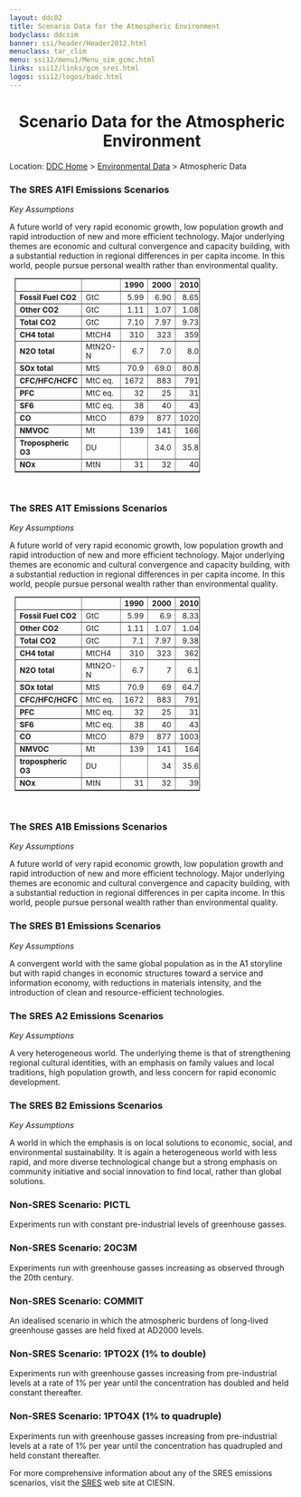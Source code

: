 ```yaml
---
layout: ddc02
title: Scenario Data for the Atmospheric Environment
bodyclass: ddcsim
banner: ssi/header/Header2012.html
menuclass: tar_clim
menu: ssi12/menu1/Menu_sim_gcmc.html
links: ssi12/links/gcm_sres.html
logos: ssi12/logos/badc.html
---
```

<div id="pagetitle">
 <h1 align="center">Scenario Data for the Atmospheric Environment</h1>
</div>

 <div id="breadcrumb1" align="left">
 Location: <a href="/index.html">DDC Home</a> > <a href="/observ/ddc_envdata.html">Environmental Data</a>
 > <span class="sr">Atmospheric Data</span>
 </div>

 <h3><b><a name="a1fi">The SRES A1FI Emissions Scenarios</a></b></h3>
 
 <p><em>Key Assumptions</em></p>
 
 <p>A future world of very rapid economic growth, low population growth and rapid introduction of new
 and more efficient technology. Major underlying themes are economic and cultural convergence and
 capacity building, with a substantial reduction in regional differences in per capita income. In
 this world, people pursue personal wealth rather than environmental quality.</p>
 
 <table style="position:relative;left:.7em;width:65%;font-size:95%;" border="1" cellpadding="2" cellspacing="0">
 <tr height=19>
 <td height=19>&nbsp;</td>
 <td>&nbsp;</td>
 <td align="center"><strong>1990</strong></td>
 <td align="center"><strong>2000</strong></td>
 <td align="center"><strong>2010</strong></td>
 <td align="center"><strong>2020</strong></td>
 <td align="center"><strong>2030</strong></td>
 <td align="center"><strong>2040</strong></td>
 <td align="center"><strong>2050</strong></td>
 <td align="center"><strong>2060</strong></td>
 <td align="center"><strong>2070</strong></td>
 <td align="center"><strong>2080</strong></td>
 <td align="center"><strong>2090</strong></td>
 <td align="center"><strong>2100</strong></td>
 </tr>
 <tr height=19>
 <td height=19><strong>Fossil Fuel CO2</strong></td>
 <td>GtC</td>
 <td align="right">5.99</td>
 <td align="right">6.90</td>
 <td align="right">8.65</td>
 <td align="right">11.19</td>
 <td align="right">14.61</td>
 <td align="right">18.66</td>
 <td align="right">23.10</td>
 <td align="right">25.14</td>
 <td align="right">27.12</td>
 <td align="right">29.04</td>
 <td align="right">29.64</td>
 <td align="right">30.32</td>
 </tr>
 <tr height=19>
 <td height=19><strong>Other CO2</strong></td>
 <td>GtC</td>
 <td align="right">1.11</td>
 <td align="right">1.07</td>
 <td align="right">1.08</td>
 <td align="right">1.55</td>
 <td align="right">1.57</td>
 <td align="right">1.31</td>
 <td align="right">0.80</td>
 <td align="right">0.55</td>
 <td align="right">0.16</td>
 <td align="right">-0.36</td>
 <td align="right">-1.22</td>
 <td align="right">-2.08</td>
 </tr>
 <tr height=19>
 <td><strong>Total CO2</strong></td>
 <td>GtC</td>
 <td align="right">7.10</td>
 <td align="right">7.97</td>
 <td align="right">9.73</td>
 <td align="right">12.73</td>
 <td align="right">16.19</td>
 <td align="right">19.97</td>
 <td align="right">23.90</td>
 <td align="right">25.69</td>
 <td align="right">27.28</td>
 <td align="right">28.68</td>
 <td align="right">28.42</td>
 <td align="right">28.24</td>
 </tr>
 <tr height=19>
 <td height=19><strong>CH4 total</strong></td>
 <td>MtCH4</td>
 <td align="right">310</td>
 <td align="right">323</td>
 <td align="right">359</td>
 <td align="right">416</td>
 <td align="right">489</td>
 <td align="right">567</td>
 <td align="right">630</td>
 <td align="right">655</td>
 <td align="right">677</td>
 <td align="right">695</td>
 <td align="right">715</td>
 <td align="right">735</td>
 </tr>
 <tr height=19>
 <td height=19><strong>N2O total</strong></td>
 <td>MtN2O-N</td>
 <td align="right">6.7</td>
 <td align="right">7.0</td>
 <td align="right">8.0</td>
 <td align="right">9.3</td>
 <td align="right">10.9</td>
 <td align="right">12.8</td>
 <td align="right">14.5</td>
 <td align="right">15.0</td>
 <td align="right">15.4</td>
 <td align="right">15.7</td>
 <td align="right">16.1</td>
 <td align="right">16.6</td>
 </tr>
 <tr height=19>
 <td height=19><strong>SOx total</strong></td>
 <td>MtS</td>
 <td align="right">70.9</td>
 <td align="right">69.0</td>
 <td align="right">80.8</td>
 <td align="right">86.9</td>
 <td align="right">96.1</td>
 <td align="right">94.0</td>
 <td align="right">80.5</td>
 <td align="right">56.3</td>
 <td align="right">42.6</td>
 <td align="right">39.4</td>
 <td align="right">39.8</td>
 <td align="right">40.1</td>
 </tr>
 <tr height=19 style="height:14.25pt">
 <td height=19><strong>CFC/HFC/HCFC</strong></td>
 <td>MtC eq.</td>
 <td align="right">1672</td>
 <td align="right">883</td>
 <td align="right">791</td>
 <td align="right">337</td>
 <td align="right">369</td>
 <td align="right">482</td>
 <td align="right">566</td>
 <td align="right">654</td>
 <td align="right">659</td>
 <td align="right">654</td>
 <td align="right">639</td>
 <td align="right">614</td>
 </tr>
 <tr height=19>
 <td height=19><strong>PFC</strong></td>
 <td>MtC eq.</td>
 <td align="right">32</td>
 <td align="right">25</td>
 <td align="right">31</td>
 <td align="right">43</td>
 <td align="right">61</td>
 <td align="right">77</td>
 <td align="right">89</td>
 <td align="right">97</td>
 <td align="right">106</td>
 <td align="right">114</td>
 <td align="right">119</td>
 <td align="right">115</td>
 </tr>
 <tr height=19>
 <td height=19><strong>SF6</strong></td>
 <td>MtC eq.</td>
 <td align="right">38</td>
 <td align="right">40</td>
 <td align="right">43</td>
 <td align="right">48</td>
 <td align="right">66</td>
 <td align="right">99</td>
 <td align="right">119</td>
 <td align="right">127</td>
 <td align="right">113</td>
 <td align="right">88</td>
 <td align="right">84</td>
 <td align="right">95</td>
 </tr>
 <tr height=19 >
 <td height=19><strong>CO</strong></td>
 <td>MtCO</td>
 <td align="right">879</td>
 <td align="right">877</td>
 <td align="right">1020</td>
 <td align="right">1204</td>
 <td align="right">1436</td>
 <td align="right">1726</td>
 <td align="right">2159</td>
 <td align="right">2270</td>
 <td align="right">2483</td>
 <td align="right">2776</td>
 <td align="right">2685</td>
 <td align="right">2570</td>
 </tr>
 <tr height=19>
 <td height=19><strong>NMVOC</strong></td>
 <td>Mt</td>
 <td align="right">139</td>
 <td align="right">141</td>
 <td align="right">166</td>
 <td align="right">192</td>
 <td align="right">214</td>
 <td align="right">256</td>
 <td align="right">322</td>
 <td align="right">361</td>
 <td align="right">405</td>
 <td align="right">449</td>
 <td align="right">435</td>
 <td align="right">420</td>
 </tr>
 <tr height=19>
 <td height=19><strong>Tropospheric O3</strong></td>
 <td>DU</td>
 <td align="right"></td>
 <td align="right">34.0</td>
 <td align="right">35.8</td>
 <td align="right">38.4</td>
 <td align="right">41.5</td>
 <td align="right">45.1</td>
 <td align="right">49.6</td>
 <td align="right">51.9</td>
 <td align="right">53.8</td>
 <td align="right">55.9</td>
 <td align="right">55.6</td>
 <td align="right">55.2</td>
 </tr>
 <tr height=19>
 <td height=19><strong>NOx</strong></td>
 <td>MtN</td>
 <td align="right">31</td>
 <td align="right">32</td>
 <td align="right">40</td>
 <td align="right">50</td>
 <td align="right">63</td>
 <td align="right">77</td>
 <td align="right">95</td>
 <td align="right">102</td>
 <td align="right">109</td>
 <td align="right">115</td>
 <td align="right">111</td>
 <td align="right">110</td>
 </tr>
 </table>
 
 <br/>
 
 <h3><a name="a1t"><b>The SRES A1T Emissions Scenarios</b></a></h3>
 
 <p><em>Key Assumptions</em></p>
 
 <p>A future world of very rapid economic growth, low population growth and rapid introduction of new
 and more efficient technology. Major underlying themes are economic and cultural convergence and
 capacity building, with a substantial reduction in regional differences in per capita income. In this
 world, people pursue personal wealth rather than environmental quality. </p>
 
 <table style="position:relative;left:.7em;width:65%;font-size:95%;" border="1" cellpadding="2" cellspacing="0">
 <tr>
 <td></td>
 <td></td>
 <td><strong>1990 </strong></td>
 <td><strong>2000 </strong></td>
 <td><strong>2010 </strong></td>
 <td><strong>2020 </strong></td>
 <td><strong>2030 </strong></td>
 <td><strong>2040 </strong></td>
 <td><strong>2050 </strong></td>
 <td><strong>2060 </strong></td>
 <td><strong>2070 </strong></td>
 <td><strong>2080 </strong></td>
 <td><strong>2090 </strong></td>
 <td><strong>2100 </strong></td>
 </tr>
 <tr>
 <td><strong>Fossil Fuel CO2 </strong></td>
 <td>GtC </td>
 <td align="right">5.99 </td>
 <td align="right">6.9 </td>
 <td align="right">8.33 </td>
 <td align="right">10 </td>
 <td align="right">12.26 </td>
 <td align="right">12.6 </td>
 <td align="right">12.29 </td>
 <td align="right">11.41 </td>
 <td align="right">9.91 </td>
 <td align="right">8.05 </td>
 <td align="right">6.27 </td>
 <td align="right">4.31 </td>
 </tr>
 <tr>
 <td><strong>Other CO2 </strong></td>
 <td>GtC </td>
 <td align="right">1.11 </td>
 <td align="right">1.07 </td>
 <td align="right">1.04 </td>
 <td align="right">0.26 </td>
 <td align="right">0.12 </td>
 <td align="right">0.05 </td>
 <td align="right">-0.02 </td>
 <td align="right">-0.03 </td>
 <td align="right">-0.03 </td>
 <td align="right">-0.03 </td>
 <td align="right">-0.01 </td>
 <td align="right">0 </td>
 </tr>
 <tr>
 <td><strong>Total CO2 </strong></td>
 <td>GtC </td>
 <td align="right">7.1 </td>
 <td align="right">7.97 </td>
 <td align="right">9.38 </td>
 <td align="right">10.26 </td>
 <td align="right">12.38 </td>
 <td align="right">12.65 </td>
 <td align="right">12.26 </td>
 <td align="right">11.38 </td>
 <td align="right">9.87 </td>
 <td align="right">8.02 </td>
 <td align="right">6.26 </td>
 <td align="right">4.32 </td>
 </tr>
 <tr>
 <td><strong>CH4 total </strong></td>
 <td>MtCH4 </td>
 <td align="right">310 </td>
 <td align="right">323 </td>
 <td align="right">362 </td>
 <td align="right">415 </td>
 <td align="right">483 </td>
 <td align="right">495 </td>
 <td align="right">500 </td>
 <td align="right">459 </td>
 <td align="right">404 </td>
 <td align="right">359 </td>
 <td align="right">317 </td>
 <td align="right">274 </td>
 </tr>
 <tr>
 <td><strong>N2O total </strong></td>
 <td>MtN2O-N </td>
 <td align="right">6.7 </td>
 <td align="right">7 </td>
 <td align="right">6.1 </td>
 <td align="right">6.1 </td>
 <td align="right">6.2 </td>
 <td align="right">6.2 </td>
 <td align="right">6.1 </td>
 <td align="right">6 </td>
 <td align="right">5.7 </td>
 <td align="right">5.6 </td>
 <td align="right">5.5 </td>
 <td align="right">5.4 </td>
 </tr>
 <tr>
 <td><strong>SOx total </strong></td>
 <td>MtS </td>
 <td align="right">70.9 </td>
 <td align="right">69 </td>
 <td align="right">64.7 </td>
 <td align="right">59.9 </td>
 <td align="right">59.6 </td>
 <td align="right">46.6 </td>
 <td align="right">40.2 </td>
 <td align="right">34.4 </td>
 <td align="right">30.1 </td>
 <td align="right">25.2 </td>
 <td align="right">23.3 </td>
 <td align="right">20.2 </td>
 </tr>
 <tr>
 <td><strong>CFC/HFC/HCFC </strong></td>
 <td>MtC eq. </td>
 <td align="right">1672 </td>
 <td align="right">883 </td>
 <td align="right">791 </td>
 <td align="right">337 </td>
 <td align="right">369 </td>
 <td align="right">482 </td>
 <td align="right">566 </td>
 <td align="right">654 </td>
 <td align="right">659 </td>
 <td align="right">654 </td>
 <td align="right">639 </td>
 <td align="right">614 </td>
 </tr>
 <tr>
 <td><strong>PFC </strong></td>
 <td>MtC eq. </td>
 <td align="right">32 </td>
 <td align="right">25 </td>
 <td align="right">31 </td>
 <td align="right">43 </td>
 <td align="right">61 </td>
 <td align="right">77 </td>
 <td align="right">89 </td>
 <td align="right">97 </td>
 <td align="right">106 </td>
 <td align="right">114 </td>
 <td align="right">119 </td>
 <td align="right">115 </td>
 </tr>
 <tr>
 <td><strong>SF6 </strong></td>
 <td>MtC eq. </td>
 <td align="right">38 </td>
 <td align="right">40 </td>
 <td align="right">43 </td>
 <td align="right">48 </td>
 <td align="right">66 </td>
 <td align="right">99 </td>
 <td align="right">119 </td>
 <td align="right">127 </td>
 <td align="right">113 </td>
 <td align="right">88 </td>
 <td align="right">84 </td>
 <td align="right">95 </td>
 </tr>
 <tr>
 <td><strong>CO </strong></td>
 <td>MtCO </td>
 <td align="right">879 </td>
 <td align="right">877 </td>
 <td align="right">1003 </td>
 <td align="right">1147 </td>
 <td align="right">1362 </td>
 <td align="right">1555 </td>
 <td align="right">1770 </td>
 <td align="right">1944 </td>
 <td align="right">2078 </td>
 <td align="right">2164 </td>
 <td align="right">2156 </td>
 <td align="right">2077 </td>
 </tr>
 <tr>
 <td><strong>NMVOC </strong></td>
 <td>Mt </td>
 <td align="right">139 </td>
 <td align="right">141 </td>
 <td align="right">164 </td>
 <td align="right">190 </td>
 <td align="right">212 </td>
 <td align="right">229 </td>
 <td align="right">241 </td>
 <td align="right">242 </td>
 <td align="right">229 </td>
 <td align="right">199 </td>
 <td align="right">167 </td>
 <td align="right">128 </td>
 </tr>
 <tr>
 <td><strong>tropospheric O3 </strong></td>
 <td>DU </td>
 <td align="right"></td>
 <td align="right">34 </td>
 <td align="right">35.6 </td>
 <td align="right">37.7 </td>
 <td align="right">40.3 </td>
 <td align="right">41.9 </td>
 <td align="right">42.9 </td>
 <td align="right">43.1 </td>
 <td align="right">41.9 </td>
 <td align="right">40.2 </td>
 <td align="right">38.4 </td>
 <td align="right">36.5 </td>
 </tr>
 <tr>
 <td><strong>NOx </strong></td>
 <td>MtN </td>
 <td align="right">31 </td>
 <td align="right">32 </td>
 <td align="right">39 </td>
 <td align="right">46 </td>
 <td align="right">56 </td>
 <td align="right">60 </td>
 <td align="right">61 </td>
 <td align="right">60 </td>
 <td align="right">52 </td>
 <td align="right">43 </td>
 <td align="right">35 </td>
 <td align="right">28 </td>
 </tr>
 </table>
 
 <br/>
 
 <h3><a name="a1b"><b>The SRES A1B Emissions Scenarios</b></a></h3>
 
 <p><em>Key Assumptions</em></p>
 
 <p> A future world of very rapid economic growth, low population growth and
 rapid introduction of new and more efficient technology. Major underlying
 themes are economic and cultural convergence and capacity building, with
 a substantial reduction in regional differences in per capita income. In
 this world, people pursue personal wealth rather than environmental quality.</p>
 
 <h3><a name="b1"><b>The SRES B1 Emissions Scenarios</b></a></h3>
 
 <p><em>Key Assumptions </em></p>
 
 <p>A convergent world with the same global population as in the A1
 storyline but with rapid changes in economic structures toward a service and information
 economy, with reductions in materials intensity, and the introduction of clean and resource-efficient
 technologies.
 </p>
 
 <h3><a name="a2"><b>The SRES A2 Emissions Scenarios</b></a></h3>
 
 <p><em>Key Assumptions</em></p>
 
 <p>A very heterogeneous world. The underlying theme is that of strengthening
 regional cultural identities, with an emphasis on family values and local
 traditions, high population growth, and less concern for rapid economic
 development.</p>
 
 <h3><a name="b2"><b>The SRES B2 Emissions Scenarios</b></a></h3>
 
 <p><em>Key Assumptions</em></p>
 
 <p>A world in which the emphasis is on local solutions to economic, social,
 and environmental sustainability. It is again a heterogeneous world with
 less rapid, and more diverse technological change but a strong emphasis on
 community initiative and social innovation to find local, rather than global
 solutions.</p>
 
 <h3><a name="pictl"><b>Non-SRES Scenario: PICTL</b></a></h3>
 
 Experiments run with constant pre-industrial levels of greenhouse gasses.
 
 <h3><a name="20c3m"><b>Non-SRES Scenario: 20C3M</b></a></h3>
 
 Experiments run with greenhouse gasses increasing as observed through the 20th century.
 
 <h3><a name="commit"><b>Non-SRES Scenario: COMMIT</b></a></h3>
 
 An idealised scenario in which the atmospheric burdens of long-lived greenhouse gasses
 are held fixed at AD2000 levels.
 
 <h3><a name="1pto2x"><b>Non-SRES Scenario: 1PTO2X (1&#37; to double)</b></a></h3>
 
 Experiments run with greenhouse gasses increasing from pre-industrial levels at a rate of 1&#37; per
 year until the concentration has doubled and held constant thereafter.
 
 <h3><a name="1pto4x"><b>Non-SRES Scenario: 1PTO4X (1&#37; to quadruple)</b></a></h3>
 
 Experiments run with greenhouse gasses increasing from pre-industrial levels at a rate of 1&#37; per
 year until the concentration has quadrupled and held constant thereafter.
 
 <p>For more comprehensive information about any of the SRES emissions
 scenarios, visit the <a href="http://sres.ciesin.org/final_data.html">SRES</a> web
 site at CIESIN.</p>
 <p><br/></p>
 
 <p></p>
 <!-- end of center column -->

